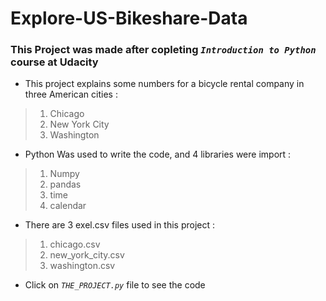 # Explore-US-Bikeshare-Data
### This Project was made after copleting *`Introduction to Python`* course at Udacity
  
+ This project explains some numbers for a bicycle rental company in three American cities :
>1. Chicago
>2. New York City
>3. Washington

+ Python Was used to write the code, and 4 libraries were import :
>1. Numpy
>2. pandas
>3. time
>4. calendar

+ There are 3 exel.csv files used in this project :
>1. chicago.csv
>2. new_york_city.csv
>3. washington.csv

+ Click on *`THE_PROJECT.py`* file to see the code
